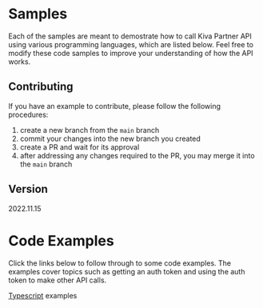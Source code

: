 # Samples

Each of the samples are meant to demostrate how to call Kiva Partner API using various programming 
languages, which are listed below.  Feel free to modify these code samples to improve your understanding of
how the API works.  

## Contributing
If you have an example to contribute, please follow the following procedures:
1. create a new branch from the `main` branch
2. commit your changes into the new branch you created
3. create a PR and wait for its approval
4. after addressing any changes required to the PR, you may merge it into the `main` branch

## Version
2022.11.15  

# Code Examples
Click the links below to follow through to some code examples.  The examples cover topics 
such as getting an auth token and using the auth token to make other API calls.  

[Typescript](./typescript/README.md) examples  

